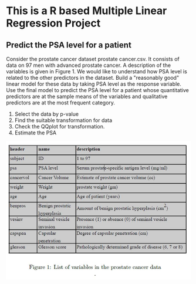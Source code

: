# This is a R based Multiple Linear Regression Project
## Predict the PSA level for a patient

Consider the prostate cancer dataset prostate cancer.csv. It consists of
data on 97 men with advanced prostate cancer. A description of the variables is given in Figure 1.
We would like to understand how PSA level is related to the other predictors in the dataset.
Build a "reasonably good" linear model for these data by taking PSA level as the response variable.
Use the final model to predict the PSA level for a patient whose quantitative predictors are at the sample
means of the variables and qualitative predictors are at the most frequent category.

1. Select the data by p-value
2. Find the suitable transformation for data
3. Check the QQplot for transformation.
4. Estimate the PSA

![Figure 1](https://github.com/dryadd44651/Multiple-Linear-Regression/blob/master/cancerData.JPG)


